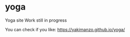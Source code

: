 # yoga
Yoga site
Work still in progress

You can check if you like: https://yakimanzo.github.io/yoga/
